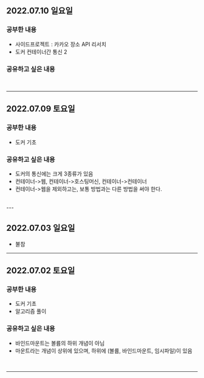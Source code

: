 
## 2022.07.10 일요일
### 공부한 내용
- 사이드프로젝트 : 카카오 장소 API 리서치
- 도커 컨테이너간 통신 2

### 공유하고 싶은 내용

<br>

---
## 2022.07.09 토요일
### 공부한 내용
- 도커 기초

### 공유하고 싶은 내용
- 도커의 통신에는 크게 3종류가 있음
- 컨테이너->웹, 컨테이너->호스팅머신, 컨테이너->컨테이너
- 컨테이너->웹을 제외하고는, 보통 방법과는 다른 방법을 써야 한다.

<br>
---

## 2022.07.03 일요일

- 불참

---

## 2022.07.02 토요일
### 공부한 내용
- 도커 기초
- 알고리즘 풀이

### 공유하고 싶은 내용
- 바인드마운트는 볼륨의 하위 개념이 아님
- 마운트라는 개념이 상위에 있으며, 하위에 (볼륨, 바인드마운트, 임시파일)이 있음

<br>



---
